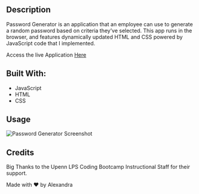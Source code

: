 ## Description

Password Generator is an application that an employee can use to generate a random password based on criteria they’ve selected. This app runs in the browser, and  features dynamically updated HTML and CSS powered by JavaScript code that I implemented. 

Access the live Application [Here](https://akelstrom.github.io/password-generator/)

## Built With:
* JavaScript
* HTML
* CSS

## Usage
![Password Generator Screenshot](https://github.com/akelstrom/password-generator/blob/master/Screenshot%20Password-Generator.png?raw=true)

## Credits
Big Thanks to the Upenn LPS Coding Bootcamp Instructional Staff for their support. 

Made with ❤️ by Alexandra
